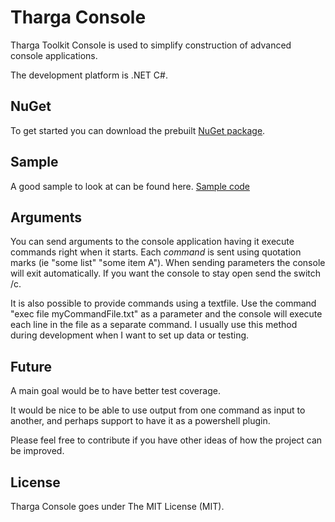 Tharga Console
==============

Tharga Toolkit Console is used to simplify construction of advanced console applications.

The development platform is .NET C#.

NuGet
-----

To get started you can download the prebuilt [NuGet package](https://www.nuget.org/packages/Tharga.Toolkit.Console/).

Sample
------

A good sample to look at can be found here.
[Sample code](https://github.com/poxet/tharga-console/blob/master/Samples/SampleConsole/Program.cs)

Arguments
------

You can send arguments to the console application having it execute commands  right when it starts. Each *command* is sent using quotation marks (ie "some list" "some item A"). When sending parameters the console will exit automatically. If you want the console to stay open send the switch /c.

It is also possible to provide commands using a textfile. Use the command "exec file myCommandFile.txt" as a parameter and the console will execute each line in the file as a separate command. I usually use this method during development when I want to set up data or testing.

Future
------

A main goal would be to have better test coverage.

It would be nice to be able to use output from one command as input to another, and perhaps support to have it as a powershell plugin.

Please feel free to contribute if you have other ideas of how the project can be improved.

License
------
Tharga Console goes under The MIT License (MIT).